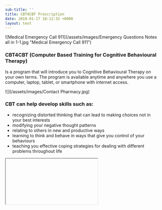 ```yaml
---
sub-title: ''
title: CBT4CBT Prescription
date: 2018-01-17 10:12:32 +0000
layout: text
---
```

![Medical Emergency Call 911](/assets/images/Emergency Questions Notes all in 1-1.jpg "Medical Emergency Call 911")

### CBT4CBT (Computer Based Training for Cognitive Behavioural Therapy)

Is a program that will introduce you to Cognitive Behavioural Therapy on your own terms. The program is available anytime and anywhere you use a computer, laptop, tablet, or smartphone with internet access.

![](/assets/images/Contact Pharmacy.jpg)

### CBT can help develop skills such as:

* recognizing distorted thinking that can lead to making choices not in your best interests
* modifying your negative thought patterns
* relating to others in new and productive ways
* learning to think and behave in ways that give you  control of your behaviours
* teaching you effective coping strategies for dealing with different problems throughout life

<iframe>src="https://docs.google.com/forms/d/e/1FAIpQLSd7jfeDjOWBG700xaapYKLdyBIbYDq9FowaE9LkTBczRoZzbw/viewform?embedded=true" width="760" height="900" frameborder="0" marginheight="0" marginwidth="0">Loading...</iframe>